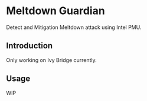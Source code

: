 # Meltdown Guardian

Detect and Mitigation Meltdown attack using Intel PMU.

## Introduction

Only working on Ivy Bridge currently.

## Usage

WIP
